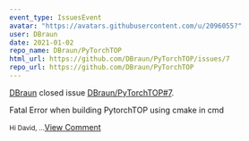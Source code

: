 ```yaml
---
event_type: IssuesEvent
avatar: "https://avatars.githubusercontent.com/u/2096055?"
user: DBraun
date: 2021-01-02
repo_name: DBraun/PyTorchTOP
html_url: https://github.com/DBraun/PyTorchTOP/issues/7
repo_url: https://github.com/DBraun/PyTorchTOP
---
```


<a href='https://github.com/DBraun' target='_blank'>DBraun</a> closed issue <a href='https://github.com/DBraun/PyTorchTOP/issues/7' target='_blank'>DBraun/PyTorchTOP#7</a>.

<p>Fatal Error when building PytorchTOP using cmake in cmd</p><small>Hi David, ...</small><a href='https://github.com/DBraun/PyTorchTOP/issues/7' target='_blank'>View Comment</a>